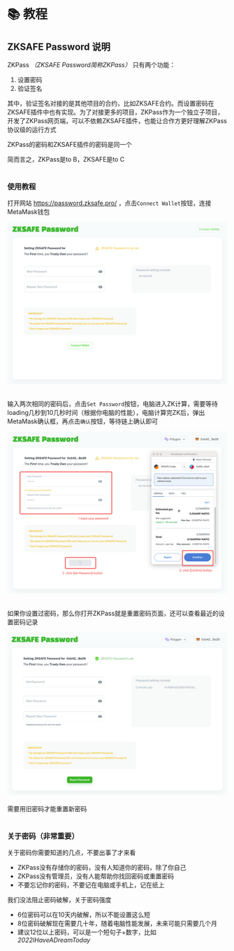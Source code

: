 # 📚 教程
## ZKSAFE Password 说明
ZKPass *（ZKSAFE Password简称ZKPass）* 只有两个功能：
1. 设置密码
2. 验证签名 

其中，验证签名对接的是其他项目的合约，比如ZKSAFE合约。而设置密码在ZKSAFE插件中也有实现。为了对接更多的项目，ZKPass作为一个独立子项目，开发了ZKPass网页端，可以不依赖ZKSAFE插件，也能让合作方更好理解ZKPass协议级的运行方式

ZKPass的密码和ZKSAFE插件的密码是同一个

简而言之，ZKPass是to B，ZKSAFE是to C
<br>
<br>

### 使用教程
打开网站 https://password.zksafe.pro/ ，点击`Connect Wallet`按钮，连接MetaMask钱包
<br>
<div align="center"><img src="../images/zkpass-tutorial-1.png"></div>
<br>

输入两次相同的密码后，点击`Set Password`按钮，电脑进入ZK计算，需要等待loading几秒到10几秒时间（根据你电脑的性能），电脑计算完ZK后，弹出MetaMask确认框，再点击`确认`按钮，等待链上确认即可
<br>
<div align="center"><img src="../images/zkpass-tutorial-2.png"></div>
<br>

如果你设置过密码，那么你打开ZKPass就是重置密码页面，还可以查看最近的设置密码记录
<br>
<div align="center"><img src="../images/zkpass-tutorial-3.png"></div>
<br>
需要用旧密码才能重置新密码
<br>
<br>

### 关于密码（非常重要）
关于密码你需要知道的几点，不要出事了才来看
* ZKPass没有存储你的密码，没有人知道你的密码，除了你自己
* ZKPass没有管理员，没有人能帮助你找回密码或重置密码
* 不要忘记你的密码，不要记在电脑或手机上，记在纸上

我们没法阻止密码破解，关于密码强度
* 6位密码可以在10天内破解，所以不能设置这么短
* 8位密码破解现在需要几十年，随着电脑性能发展，未来可能只需要几个月
* 建议12位以上密码，可以是一个短句子+数字，比如 *2022IHaveADreamToday*

<br>
<br>